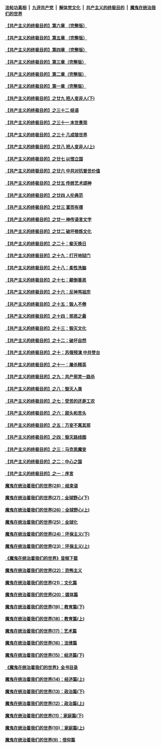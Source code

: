 ####  [法轮功真相](../../../../basic/blob/master/README.md?t=09280526) &nbsp;|&nbsp; [九评共产党](../../../../9ping.md/blob/master/README.md?t=09280526) &nbsp;|&nbsp; [解体党文化](../../../../jtdwh.md/blob/master/README.md?t=09280526)  &nbsp;|&nbsp; [共产主义的终极目的](../../../../gczydzjmd.md/blob/master/README.md?t=09280526) &nbsp;|&nbsp; [魔鬼在统治我们的世界](../../../../mgztzwmdsj.md/blob/master/README.md?t=09280526) 

#### [【共产主义的终极目的】第六章 （完整版）](../pages/nsc422/n11428913.md?t=09280526) 

#### [【共产主义的终极目的】第五章 （完整版）](../pages/nsc422/n11428912.md?t=09280526) 

#### [【共产主义的终极目的】第四章 （完整版）](../pages/nsc422/n11428907.md?t=09280526) 

#### [【共产主义的终极目的】第三章（完整版）](../pages/nsc422/n11428848.md?t=09280526) 

#### [【共产主义的终极目的】第二章（完整版）](../pages/nsc422/n11428831.md?t=09280526) 

#### [【共产主义的终极目的】第一章（完整版）](../pages/nsc422/n11417651.md?t=09280526) 

#### [【共产主义的终极目的】之廿九 把人变非人(下)](../pages/nsc422/n11344140.md?t=09280526) 

#### [【共产主义的终极目的】之三十二 结语](../pages/nsc422/n11360535.md?t=09280526) 

#### [【共产主义的终极目的】之三十一 末世景观](../pages/nsc422/n11351129.md?t=09280526) 

#### [【共产主义的终极目的】之三十 几成狼世界](../pages/nsc422/n11348280.md?t=09280526) 

#### [【共产主义的终极目的】之廿八 把人变非人(上)](../pages/nsc422/n11340492.md?t=09280526) 

#### [【共产主义的终极目的】之廿七 以恨立国](../pages/nsc422/n11336944.md?t=09280526) 

#### [【共产主义的终极目的】之廿六 中共对抗普世价值](../pages/nsc422/n11324785.md?t=09280526) 

#### [【共产主义的终极目的】之廿五 传统艺术颂神](../pages/nsc422/n11296396.md?t=09280526) 

#### [【共产主义的终极目的】之廿四 人伦典范](../pages/nsc422/n11296397.md?t=09280526) 

#### [【共产主义的终极目的】之廿三 富而有德](../pages/nsc422/n11283598.md?t=09280526) 

#### [【共产主义的终极目的】之廿一 神传语言文字](../pages/nsc422/n11263265.md?t=09280526) 

#### [【共产主义的终极目的】之廿二 破坏修炼文化](../pages/nsc422/n11245728.md?t=09280526) 

#### [【共产主义的终极目的】之二十：偷天换日](../pages/nsc422/n11238846.md?t=09280526) 

#### [【共产主义的终极目的】之十九：打开地狱门](../pages/nsc422/n11206376.md?t=09280526) 

#### [【共产主义的终极目的】之十八：柔性洗脑](../pages/nsc422/n11199994.md?t=09280526) 

#### [【共产主义的终极目的】之十七：颠倒善恶](../pages/nsc422/n11179782.md?t=09280526) 

#### [【共产主义的终极目的】之十六：反神骂祖宗](../pages/nsc422/n11166798.md?t=09280526) 

#### [【共产主义的终极目的】之十五：毁人不倦](../pages/nsc422/n11166792.md?t=09280526) 

#### [【共产主义的终极目的】之十四：邪恶之最](../pages/nsc422/n11150249.md?t=09280526) 

#### [【共产主义的终极目的】之十三：毁灭文化](../pages/nsc422/n11135227.md?t=09280526) 

#### [【共产主义的终极目的】之十二：破坏自然](../pages/nsc422/n11135214.md?t=09280526) 

#### [【共产主义的终极目的】之十：苏俄预演 中共登台](../pages/nsc422/n11118424.md?t=09280526) 

#### [【共产主义的终极目的】之十一：屠杀精英](../pages/nsc422/n11118442.md?t=09280526) 

#### [【共产主义的终极目的】之九：共产邪灵一路杀](../pages/nsc422/n11114139.md?t=09280526) 

#### [【共产主义的终极目的】之八：毁灭人类](../pages/nsc422/n11108503.md?t=09280526) 

#### [【共产主义的终极目的】之七：受苦的还是工农](../pages/nsc422/n11101809.md?t=09280526) 

#### [【共产主义的终极目的】之六：甜头和苦头](../pages/nsc422/n11096971.md?t=09280526) 

#### [【共产主义的终极目的】之五：万变不离其邪](../pages/nsc422/n11091285.md?t=09280526) 

#### [【共产主义的终极目的】之四：毁灭路线图](../pages/nsc422/n11086284.md?t=09280526) 

#### [【共产主义的终极目的】之三：马克思魔变](../pages/nsc422/n11061941.md?t=09280526) 

#### [【共产主义的终极目的】之二：中心之国](../pages/nsc422/n11047728.md?t=09280526) 

#### [【共产主义的终极目的】之一：序言](../pages/nsc422/n11086077.md?t=09280526) 

#### [魔鬼在统治着我们的世界(28)：结束语](../pages/nsc422/n10936246.md?t=09280526) 

#### [魔鬼在统治着我们的世界(27)：全球野心(下)](../pages/nsc422/n10928319.md?t=09280526) 

#### [魔鬼在统治着我们的世界(26)：全球野心(上)](../pages/nsc422/n10900318.md?t=09280526) 

#### [魔鬼在统治着我们的世界(25)：全球化](../pages/nsc422/n10788205.md?t=09280526) 

#### [魔鬼在统治着我们的世界(24)：环保主义(下)](../pages/nsc422/n10695307.md?t=09280526) 

#### [魔鬼在统治着我们的世界(23)：环保主义(上)](../pages/nsc422/n10688613.md?t=09280526) 

#### [《魔鬼在统治着我们的世界》音频下载](../pages/nsc422/n10635553.md?t=09280526) 

#### [魔鬼在统治着我们的世界(22)：恐怖主义](../pages/nsc422/n10614727.md?t=09280526) 

#### [魔鬼在统治着我们的世界(21)：文化篇](../pages/nsc422/n10597706.md?t=09280526) 

#### [魔鬼在统治着我们的世界(20)：媒体篇](../pages/nsc422/n10586579.md?t=09280526) 

#### [魔鬼在统治着我们的世界(19)：教育篇(下)](../pages/nsc422/n10564808.md?t=09280526) 

#### [魔鬼在统治着我们的世界(18)：教育篇(上)](../pages/nsc422/n10526970.md?t=09280526) 

#### [魔鬼在统治着我们的世界(17)：艺术篇](../pages/nsc422/n10499093.md?t=09280526) 

#### [魔鬼在统治着我们的世界(16)：法律篇](../pages/nsc422/n10485969.md?t=09280526) 

#### [魔鬼在统治着我们的世界(15)：经济篇(下)](../pages/nsc422/n10469975.md?t=09280526) 

#### [《魔鬼在统治着我们的世界》全书目录](../pages/nsc422/n10464261.md?t=09280526) 

#### [魔鬼在统治着我们的世界(14)：经济篇(上)](../pages/nsc422/n10457370.md?t=09280526) 

#### [魔鬼在统治着我们的世界(13)：政治篇(下)](../pages/nsc422/n10448270.md?t=09280526) 

#### [魔鬼在统治着我们的世界(12)：政治篇(上)](../pages/nsc422/n10444576.md?t=09280526) 

#### [魔鬼在统治着我们的世界(11)：家庭篇(下)](../pages/nsc422/n10440961.md?t=09280526) 

#### [魔鬼在统治着我们的世界(10)：家庭篇(上)](../pages/nsc422/n10435448.md?t=09280526) 

#### [魔鬼在统治着我们的世界(9)：信仰篇](../pages/nsc422/n10432159.md?t=09280526) 

